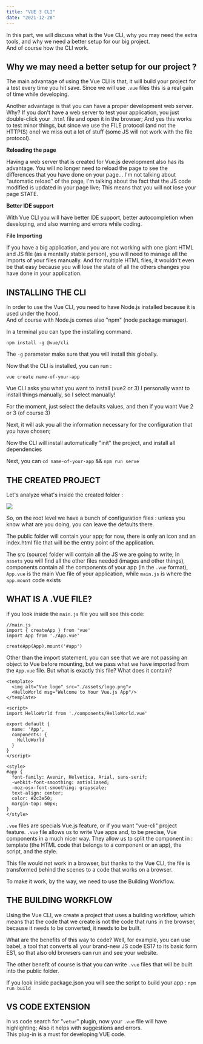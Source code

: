 ```yaml
---
title: "VUE 3 CLI"
date: "2021-12-28"
---
```


In this part, we will discuss what is the Vue CLI, why you may need the extra tools, and why we need a better setup for our big project.  
And of course how the CLI work.

## Why we may need a better setup for our project ?

The main advantage of using the Vue CLI is that, it will build your project for a test every time you hit save. Since we will use `.vue` files this is a real gain of time while developing.

Another advantage is that you can have a proper development web server.  
Why? If you don't have a web server to test your application, you just double-click your `.html` file and open it in the browser; And yes this works to test minor things, but since we use the FILE protocol (and not the HTTP(S) one) we miss out a lot of stuff (some JS will not work with the file protocol).

**Reloading the page**

Having a web server that is created for Vue.js development also has its advantage. You will no longer need to reload the page to see the differences that you have done on your page... I'm not talking about "automatic reload" of the page, I'm talking about the fact that the JS code modified is updated in your page live; This means that you will not lose your page STATE.

**Better IDE support**

With Vue CLI you will have better IDE support, better autocompletion when developing, and also warning and errors while coding.

**File Importing**

If you have a big application, and you are not working with one giant HTML and JS file (as a mentally stable person), you will need to manage all the imports of your files manually. And for multiple HTML files, it wouldn't even be that easy because you will lose the state of all the others changes you have done in your application.

## INSTALLING THE CLI

In order to use the Vue CLI, you need to have Node.js installed because it is used under the hood.  
And of course with Node.js comes also "npm" (node package manager).

In a terminal you can type the installing command.

```
npm install -g @vue/cli
```

The `-g` parameter make sure that you will install this globally.

Now that the CLI is installed, you can run :

```
vue create name-of-your-app
```

Vue CLI asks you what you want to install (vue2 or 3) I personally want to install things manually, so I select manually!

For the moment, just select the defaults values, and then if you want Vue 2 or 3 (of course 3)

Next, it will ask you all the information necessary for the configuration that you have chosen;

Now the CLI will install automatically "init" the project, and install all dependencies

Next, you can `cd name-of-your-app` && `npm run serve`

## THE CREATED PROJECT

Let's analyze what's inside the created folder :

![](images/image-1.png)

So, on the root level we have a bunch of configuration files : unless you know what are you doing, you can leave the defaults there.

The public folder will contain your app; for now, there is only an icon and an index.html file that will be the entry point of the application.

The src (source) folder will contain all the JS we are going to write; In `assets` you will find all the other files needed (images and other things), components contain all the components of your app (in the `.vue` format), `App.vue` is the main Vue file of your application, while `main.js` is where the `app.mount` code exists

## WHAT IS A .VUE FILE?

if you look inside the `main.js` file you will see this code:

```
//main.js
import { createApp } from 'vue'
import App from './App.vue'

createApp(App).mount('#app')
```

Other than the import statement, you can see that we are not passing an object to Vue before mounting, but we pass what we have imported from the `App.vue` file. But what is exactly this file? What does it contain?

```
<template>
  <img alt="Vue logo" src="./assets/logo.png">
  <HelloWorld msg="Welcome to Your Vue.js App"/>
</template>

<script>
import HelloWorld from './components/HelloWorld.vue'

export default {
  name: 'App',
  components: {
    HelloWorld
  }
}
</script>

<style>
#app {
  font-family: Avenir, Helvetica, Arial, sans-serif;
  -webkit-font-smoothing: antialiased;
  -moz-osx-font-smoothing: grayscale;
  text-align: center;
  color: #2c3e50;
  margin-top: 60px;
}
</style>
```

`.vue` files are specials Vue.js feature, or if you want "vue-cli" project feature. `.vue` file allows us to write Vue apps and, to be precise, Vue components in a much nicer way. They allow us to split the component in : template (the HTML code that belongs to a component or an app), the script, and the style.

This file would not work in a browser, but thanks to the Vue CLI, the file is transformed behind the scenes to a code that works on a browser.

To make it work, by the way, we need to use the Building Workflow.

## THE BUILDING WORKFLOW

Using the Vue CLI, we create a project that uses a building workflow, which means that the code that we create is not the code that runs in the browser, because it needs to be converted, it needs to be built.

What are the benefits of this way to code? Well, for example, you can use babel, a tool that converts all your brand-new JS code ES17 to its basic form ES1, so that also old browsers can run and see your website.

The other benefit of course is that you can write `.vue` files that will be built into the public folder.

If you look inside package.json you will see the script to build your app : `npm run build`

## VS CODE EXTENSION

In vs code search for "`vetur`" plugin, now your `.vue` file will have highlighting; Also it helps with suggestions and errors.  
This plug-in is a must for developing VUE code.
